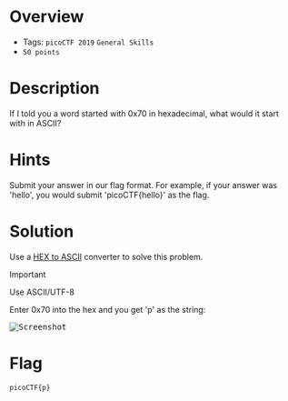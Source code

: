 # Overview
- Tags: `picoCTF 2019` `General Skills`
- `50 points`

# Description
If I told you a word started with 0x70 in hexadecimal, what would it start with in ASCII?

# Hints
Submit your answer in our flag format. For example, if your answer was 'hello', you would submit 'picoCTF{hello}' as the flag.

# Solution
Use a [HEX to ASCII](https://www.rapidtables.com/convert/number/hex-to-ascii.html) converter to solve this problem. 

> [!IMPORTANT]
> Use ASCII/UTF-8

Enter 0x70 into the hex and you get 'p' as the string:

<kbd>![Screenshot](https://github.com/user-attachments/assets/5157ffda-7839-4e01-8b70-e8d11fa72503)</kbd>

# Flag
`picoCTF{p}`
